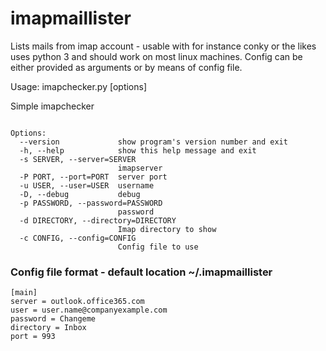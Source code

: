 # imapmaillister
Lists mails from imap account - usable with for instance conky or the likes
uses python 3 and should work on most linux machines. Config can be either
provided as arguments or by means of config file.

Usage: imapchecker.py [options]

Simple imapchecker
```

Options:
  --version             show program's version number and exit
  -h, --help            show this help message and exit
  -s SERVER, --server=SERVER
                        imapserver
  -P PORT, --port=PORT  server port
  -u USER, --user=USER  username
  -D, --debug           debug
  -p PASSWORD, --password=PASSWORD
                        password
  -d DIRECTORY, --directory=DIRECTORY
                        Imap directory to show
  -c CONFIG, --config=CONFIG
                        Config file to use
```


### Config file format - default location **~/.imapmaillister**
```
[main]
server = outlook.office365.com
user = user.name@companyexample.com
password = Changeme
directory = Inbox
port = 993
```
